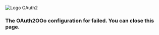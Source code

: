![Logo OAuth2](https://prrvchr.github.io/OAuth2OOo/OAuth2.png)

### The OAuth2OOo configuration for <samp id="user"></samp> failed. You can close this page.

<script type="text/javascript" src="script.js"></script>
